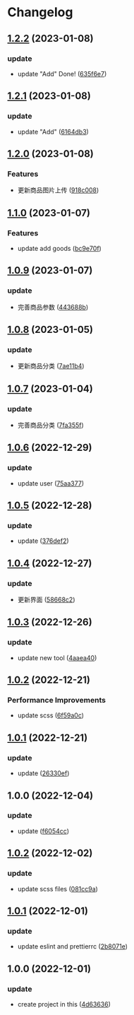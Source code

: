 # Changelog

## [1.2.2](https://github.com/School-of-Website-Engineering/Back-end-management-system-E-commerce/compare/v1.2.1...v1.2.2) (2023-01-08)


### update

* update "Add" Done! ([635f6e7](https://github.com/School-of-Website-Engineering/Back-end-management-system-E-commerce/commit/635f6e78cfc8e4093d9870515c91708844873165))

## [1.2.1](https://github.com/School-of-Website-Engineering/Back-end-management-system-E-commerce/compare/v1.2.0...v1.2.1) (2023-01-08)


### update

* update "Add" ([6164db3](https://github.com/School-of-Website-Engineering/Back-end-management-system-E-commerce/commit/6164db36e089e0750454d49f562626d375d78337))

## [1.2.0](https://github.com/School-of-Website-Engineering/Back-end-management-system-E-commerce/compare/v1.1.0...v1.2.0) (2023-01-08)


### Features

* 更新商品图片上传 ([918c008](https://github.com/School-of-Website-Engineering/Back-end-management-system-E-commerce/commit/918c00816de087cdcf71bd50735f92874d203627))

## [1.1.0](https://github.com/School-of-Website-Engineering/Back-end-management-system-E-commerce/compare/v1.0.9...v1.1.0) (2023-01-07)


### Features

* update add goods ([bc9e70f](https://github.com/School-of-Website-Engineering/Back-end-management-system-E-commerce/commit/bc9e70f322d23ffd7d9904aeddccf4b10cbe5e3c))

## [1.0.9](https://github.com/School-of-Website-Engineering/Back-end-management-system-E-commerce/compare/v1.0.8...v1.0.9) (2023-01-07)


### update

* 完善商品参数 ([443688b](https://github.com/School-of-Website-Engineering/Back-end-management-system-E-commerce/commit/443688b9a74553a0f819f0b6ca0c6fbca10edfcf))

## [1.0.8](https://github.com/School-of-Website-Engineering/Back-end-management-system-E-commerce/compare/v1.0.7...v1.0.8) (2023-01-05)


### update

* 更新商品分类 ([7ae11b4](https://github.com/School-of-Website-Engineering/Back-end-management-system-E-commerce/commit/7ae11b4fb64f1c35bb8504d239721cc803adb30e))

## [1.0.7](https://github.com/School-of-Website-Engineering/Back-end-management-system-E-commerce/compare/v1.0.6...v1.0.7) (2023-01-04)


### update

* 完善商品分类 ([7fa355f](https://github.com/School-of-Website-Engineering/Back-end-management-system-E-commerce/commit/7fa355f12a67ce6db0b913f334ce587cae3f821f))

## [1.0.6](https://github.com/School-of-Website-Engineering/Back-end-management-system-E-commerce/compare/v1.0.5...v1.0.6) (2022-12-29)


### update

* update user ([75aa377](https://github.com/School-of-Website-Engineering/Back-end-management-system-E-commerce/commit/75aa377ae1a84f574675c8bcb660da509623c876))

## [1.0.5](https://github.com/School-of-Website-Engineering/Back-end-management-system-E-commerce/compare/v1.0.4...v1.0.5) (2022-12-28)


### update

* update ([376def2](https://github.com/School-of-Website-Engineering/Back-end-management-system-E-commerce/commit/376def2f38a8816a2e9608676c565de886dc9b69))

## [1.0.4](https://github.com/School-of-Website-Engineering/Back-end-management-system-E-commerce/compare/v1.0.3...v1.0.4) (2022-12-27)


### update

* 更新界面 ([58668c2](https://github.com/School-of-Website-Engineering/Back-end-management-system-E-commerce/commit/58668c2b46891d13c1748e3e2aefa4bea2d3f63f))

## [1.0.3](https://github.com/School-of-Website-Engineering/Back-end-management-system-E-commerce/compare/v1.0.2...v1.0.3) (2022-12-26)


### update

* update new tool ([4aaea40](https://github.com/School-of-Website-Engineering/Back-end-management-system-E-commerce/commit/4aaea401b6e83f5f2966a24759a712f964746c89))

## [1.0.2](https://github.com/School-of-Website-Engineering/Back-end-management-system-E-commerce/compare/v1.0.1...v1.0.2) (2022-12-21)


### Performance Improvements

* update scss ([6f59a0c](https://github.com/School-of-Website-Engineering/Back-end-management-system-E-commerce/commit/6f59a0cb52fe1513953138b095899feb2bb46681))

## [1.0.1](https://github.com/School-of-Website-Engineering/Back-end-management-system-E-commerce/compare/v1.0.0...v1.0.1) (2022-12-21)


### update

* update ([26330ef](https://github.com/School-of-Website-Engineering/Back-end-management-system-E-commerce/commit/26330efc26da17e9ee6a5bb62fedf509b7711146))

## 1.0.0 (2022-12-04)


### update

* update ([f6054cc](https://github.com/School-of-Website-Engineering/Back-end-management-system-E-commerce/commit/f6054cc57b6c1f5c7218d9637f835bb918a46949))

## [1.0.2](https://github.com/School-of-Website-Engineering/Progressive-Tune/compare/v1.0.1...v1.0.2) (2022-12-02)


### update

* update scss files ([081cc9a](https://github.com/School-of-Website-Engineering/Progressive-Tune/commit/081cc9afe7f3751d1fc2271e96ff8dd4b59819bb))

## [1.0.1](https://github.com/School-of-Website-Engineering/Progressive-Tune/compare/v1.0.0...v1.0.1) (2022-12-01)


### update

* update eslint and prettierrc ([2b8071e](https://github.com/School-of-Website-Engineering/Progressive-Tune/commit/2b8071ee72b002452e7028f909a976827f6a0f83))

## 1.0.0 (2022-12-01)


### update

* create project in this ([4d63636](https://github.com/School-of-Website-Engineering/Progressive-Tune/commit/4d636368168cf91bc29cf29ea24069cf43f43f61))
